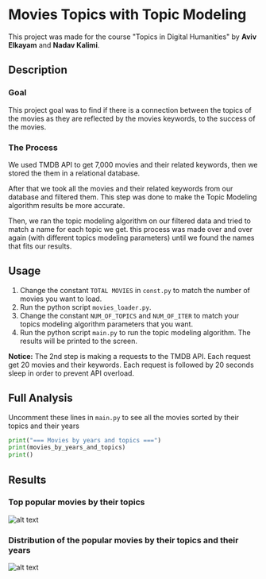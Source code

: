 # Movies Topics with Topic Modeling

This project was made for the course "Topics in Digital Humanities"  by **Aviv Elkayam** and **Nadav Kalimi**.

## Description

### Goal

This project goal was to find if there is a connection between the topics of the movies as they are reflected by the movies keywords, to the success of the movies. 

### The Process

We used TMDB API to get 7,000 movies and their related keywords, then we stored the them in a relational database.

After that we took all the movies and their related keywords from our database and filtered them. This step was done to make the Topic Modeling algorithm results be more accurate.  

Then, we ran the topic modeling algorithm on our filtered data and tried to match a name for each topic we get. this process was made over and over again (with different topics modeling parameters) until we found the names that fits our results.    


## Usage

1. Change the constant ```TOTAL MOVIES``` in ```const.py``` to match the number of movies you want to load.
2. Run the python script ```movies_loader.py```. 
3. Change the constant ```NUM_OF_TOPICS``` and ```NUM_OF_ITER``` to match your topics modeling algorithm parameters that you want.
4. Run the python script ```main.py``` to run the topic modeling algorithm. The results will be printed to the screen.

**Notice:**  The 2nd step is making a requests to the TMDB API. Each request get 20 movies and their keywords. Each request is followed by 20 seconds sleep in order to prevent API overload.

## Full Analysis 

Uncomment these lines in ```main.py``` to see all the movies sorted by their topics and their years

```python
print("=== Movies by years and topics ===")
print(movies_by_years_and_topics)
print()
```

## Results
### Top popular movies by their topics 
![alt text](https://i.ibb.co/QjHsKLk/100.png)

### Distribution of the popular movies by their topics and their years
![alt text](https://i.ibb.co/GCGStH6/image.png)



